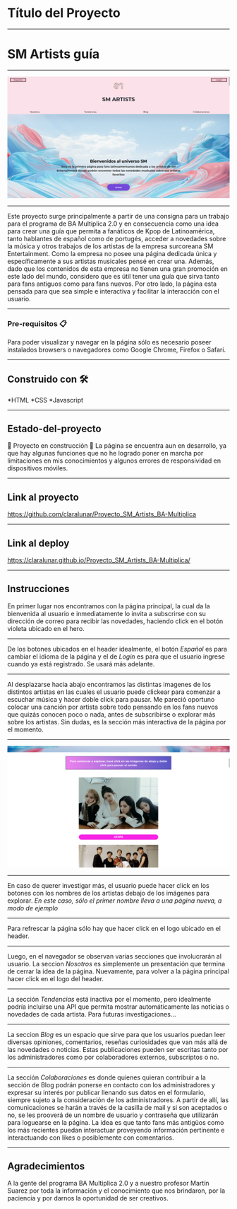 # Título del Proyecto 
***
# SM Artists guía
***
![Alt text](imagenes/Portada.png)
***
Este proyecto surge  principalmente a partir de una consigna para un trabajo para el programa de BA Multiplica 2.0 y en consecuencia como una idea para crear una guía que permita a fanáticos de Kpop de Latinoamérica, tanto hablantes de español como de portugés, acceder a novedades sobre la música y otros trabajos de los artistas de la empresa surcoreana SM Entertainment. 
Como la empresa no posee una página dedicada única y específicamente a sus artistas musicales pensé en crear una.
Además, dado que los contenidos de esta empresa no tienen una gran promoción en este lado del mundo, considero que es útil tener una guía que sirva tanto para fans antiguos como para fans nuevos. 
Por otro lado, la página esta pensada para que sea simple e interactiva y facilitar la interacción con el usuario. 
***
### Pre-requisitos 📋
Para poder visualizar y navegar en la página sólo es necesario poseer instalados browsers o navegadores como Google Chrome, Firefox o Safari.
***
## Construido con 🛠️
*HTML
*CSS
*Javascript
***
## Estado-del-proyecto 
:construction: Proyecto en construcción :construction:
La página se encuentra aun en desarrollo, ya que hay algunas funciones que no he logrado poner en marcha por limitaciones en mis conocimientos y algunos errores de responsividad en dispositivos móviles. 
***
## Link al proyecto
https://github.com/claralunar/Proyecto_SM_Artists_BA-Multiplica
***
## Link al deploy
https://claralunar.github.io/Proyecto_SM_Artists_BA-Multiplica/
***
## Instrucciones
En primer lugar nos encontramos con la página principal, la cual da la bienvenida al usuario e inmediatamente lo invita a subscrirse con su dirección de correo para recibir las novedades, haciendo click en el botón violeta ubicado en el hero.
***
De los botones ubicados en el header idealmente, el botón _Español_ es para cambiar el idioma de la página y el de _Login_ es para que  el usuario ingrese cuando ya está registrado. Se usará más adelante. 
***
Al desplazarse hacia abajo encontramos las distintas imagenes de los distintos artistas en las cuales el usuario puede clickear para comenzar a escuchar música y hacer doble click para pausar. Me pareció oportuno colocar una canción por artista sobre todo pensando en los fans nuevos que quizás conocen poco o nada, antes de subscribirse o explorar más sobre los artistas. Sin dudas, es la sección más interactiva de la página por el momento.
***
![Alt text](imagenes/Interactivo.png)
***
En caso de querer investigar más, el usuario puede hacer click en los botones con los nombres de los artistas debajo de los imágenes para explorar. _En este caso, sólo el primer nombre lleva a una página nueva, a modo de ejemplo_
***
Para refrescar la página sólo hay que hacer click en el logo ubicado en el header.
***
Luego, en el navegador se observan varias secciones que involucrarán al usuario. 
La seccion _Nosotros_ es simplemente un presentación que termina de cerrar la idea de la página. Nuevamente, para volver a la página principal hacer click en el logo del header. 
***
La sección _Tendencias_ está inactiva por el momento, pero idealmente podría incluirse una API que permita mostrar automáticamente las noticias o novedades de cada artista. Para futuras investigaciones...
***
La seccion _Blog_ es un espacio que sirve para que los usuarios puedan leer diversas opiniones, comentarios, reseñas curiosidades que van más allá de las novedades o noticias. Estas publicaciones pueden ser escritas tanto por los administradores como por colaboradores externos, subscriptos o no. 
***
La sección _Colaboraciones_ es donde quienes quieran contribuir a la sección de Blog podrán ponerse en contacto con los administradores y expresar su interés por publicar llenando sus datos en el formulario, siempre sujeto a la consideración de los administradores. A partir de allí, las comunicaciones se harán a través de la casilla de mail y si son aceptados o no, se les prooverá de un nombre de usuario y contraseña que utilizarán para loguearse  en la página. La idea es que tanto fans más antigüos como los más recientes puedan interactuar proveyendo información pertinente e interactuando con likes o posiblemente con comentarios.
***
## Agradecimientos

A la gente del programa BA Multiplica 2.0 y a nuestro profesor Martín Suarez por toda la información y el conocimiento que nos brindaron, por la paciencia y por darnos la oportunidad de ser creativos.


